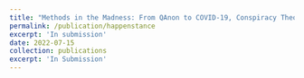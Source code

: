 ```yaml
---
title: "Methods in the Madness: From QAnon to COVID-19, Conspiracy Theories’ Relationship with Misinformation Outlets, the News Media, and the Wider Internet"
permalink: /publication/happenstance
excerpt: 'In submission'
date: 2022-07-15
collection: publications
excerpt: 'In Submission'
---
```


